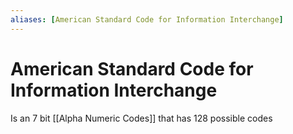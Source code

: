 ```yaml
---
aliases: [American Standard Code for Information Interchange]
---
```

# American Standard Code for Information Interchange
Is an 7 bit [[Alpha Numeric Codes]] that has 128 possible codes